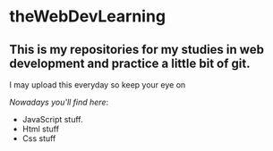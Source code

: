 # theWebDevLearning
## This is my repositories for my studies in web development and practice a little bit of git.
I may upload this everyday so keep your eye on 

*Nowadays you'll find here*:
 - JavaScript stuff.
 - Html stuff
 - Css stuff
